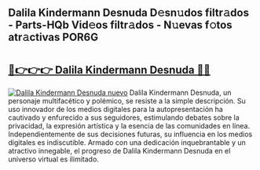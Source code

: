 ## Dalila Kindermann Desnuda D𝚎sn𝚞dos filtr𝚊dos - Parts-HQb Vid𝚎os filtr𝚊dos - N𝚞evas f𝚘tos atr𝚊ctivas POR6G

# <h2><a href="http://mbbtsn.tromn.icu/?c=Dalila+Kindermann+Desnuda">🔗👉👉👉 Dalila Kindermann Desnuda 🔗🔗</a></h2>

[![Dalila Kindermann Desnuda nuevo](https://i.imgur.com/pEAQMta.gif)](http://mbbtsn.tromn.icu/?c=Dalila+Kindermann+Desnuda)
Dalila Kindermann Desnuda, un personaje multifacético y polémico, se resiste a la simple descripción. Su uso innovador de los medios digitales para la autopresentación ha cautivado y enfurecido a sus seguidores, estimulando debates sobre la privacidad, la expresión artística y la esencia de las comunidades en línea. Independientemente de sus decisiones futuras, su influencia en los medios digitales es indiscutible. Armado con una dedicación inquebrantable y un atractivo innegable, el progreso de Dalila Kindermann Desnuda en el universo virtual es ilimitado.
